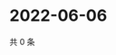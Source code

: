 # 2022-06-06

共 0 条

<!-- BEGIN WEIBO -->
<!-- 最后更新时间 Mon Jun 06 2022 18:19:51 GMT+0800 (China Standard Time) -->

<!-- END WEIBO -->
